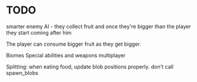# TODO

smarter enemy AI - they collect fruit and once they're bigger than the player they start coming after him

The player can consume bigger fruit as they get bigger.

Biomes
Special abilities and weapons
multiplayer


Splitting:
    when eating food, update blob positions properly. don't call spawn_blobs
  
